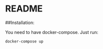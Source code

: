 # README

##Installation:

You need to have docker-compose. Just run:

```Bash
docker-compose up
```

